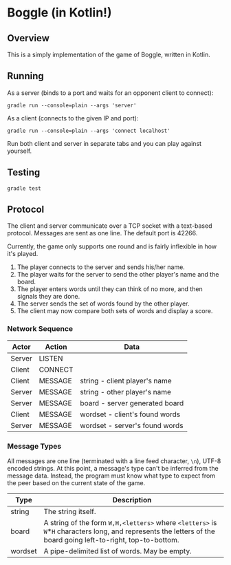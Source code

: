 # Boggle (in Kotlin!)

## Overview

This is a simply implementation of the game of Boggle, written in Kotlin.

## Running

As a server (binds to a port and waits for an opponent client to connect):
```
gradle run --console=plain --args 'server'
```

As a client (connects to the given IP and port):
```
gradle run --console=plain --args 'connect localhost'
```

Run both client and server in separate tabs and you can play against yourself.

## Testing

```
gradle test
```

## Protocol

The client and server communicate over a TCP socket with a text-based protocol. Messages are sent as one line. The default port is 42266.

Currently, the game only supports one round and is fairly inflexible in how it's played.

1. The player connects to the server and sends his/her name.
1. The player waits for the server to send the other player's name and the board.
1. The player enters words until they can think of no more, and then signals they are done.
1. The server sends the set of words found by the other player.
1. The client may now compare both sets of words and display a score.

### Network Sequence

|Actor|Action|Data|
|-----|------|-------|
|Server|LISTEN||
|Client|CONNECT||
|Client|MESSAGE|string - client player's name|
|Server|MESSAGE|string - other player's name|
|Server|MESSAGE|board - server generated board|
|Client|MESSAGE|wordset - client's found words|
|Server|MESSAGE|wordset - server's found words|

### Message Types

All messages are one line (terminated with a line feed character, `\n`), UTF-8 encoded strings. At this point, a message's type can't be inferred from the message data. Instead, the program must know what type to expect from the peer based on the current state of the game.

|Type|Description|
|----|-----------|
|string|The string itself.|
|board|A string of the form `W,H,<letters>` where `<letters>` is `W`*`H` characters long, and represents the letters of the board going left-to-right, top-to-bottom.|
|wordset|A pipe-delimited list of words. May be empty.|
